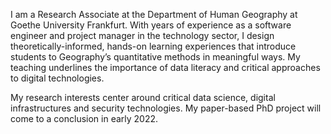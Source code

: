I am a Research Associate at the Department of Human Geography at Goethe University Frankfurt. With years of experience as a software engineer and project manager in the technology sector, I design theoretically-informed, hands-on learning experiences that introduce students to Geography’s quantitative methods in meaningful ways. My teaching underlines the importance of data literacy and critical approaches to digital technologies.

My research interests center around critical data science, digital infrastructures and security technologies. My paper-based PhD project will come to a conclusion in early 2022.
